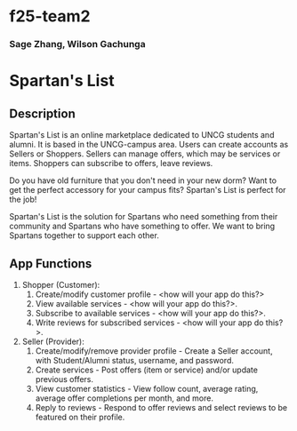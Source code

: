 # f25-team2
### Sage Zhang, Wilson Gachunga

# Spartan's List

## Description 
Spartan's List is an online marketplace dedicated to UNCG students and alumni. It is based in the UNCG-campus area. Users can create accounts as Sellers or Shoppers. Sellers can manage offers, which may be services or items. Shoppers can subscribe to offers, leave reviews.

Do you have old furniture that you don't need in your new dorm? Want to get the perfect accessory for your campus fits? Spartan's List is perfect for the job!

Spartan's List is the solution for Spartans who need something from their community and Spartans who have something to offer. We want to bring Spartans together to support each other.

## App Functions
1. Shopper (Customer):
    1. Create/modify customer profile - <how will your app do this?>
    2. View available services - <how will your app do this?>.
    3. Subscribe to available services - <how will your app do this?>.
    4. Write reviews for subscribed services - <how will your app do this?>.
2. Seller (Provider):
    1. Create/modify/remove provider profile - Create a Seller account, with Student/Alumni status, username, and password.
    2. Create services - Post offers (item or service) and/or update previous offers.
    3. View customer statistics -  View follow count, average rating, average offer completions per month, and more.
    4. Reply to reviews - Respond to offer reviews and select reviews to be featured on their profile.